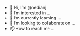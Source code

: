 - 👋 Hi, I’m @hedianj
- 👀 I’m interested in ...
- 🌱 I’m currently learning ...
- 💞️ I’m looking to collaborate on ...
- 📫 How to reach me ...

<!---
hedianj/hedianj is a ✨ special ✨ repository because its `README.md` (this file) appears on your GitHub profile.
You can click the Preview link to take a look at your changes.
--->
